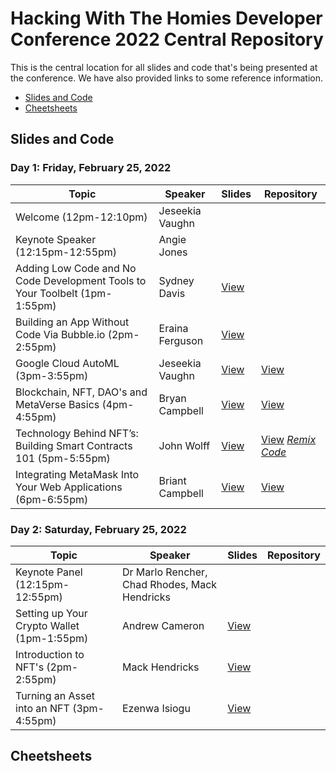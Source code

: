 # Hacking With The Homies Developer Conference 2022 Central Repository

This is the central location for all slides and code that's being presented at the conference.  We have also provided links to some reference information.

- [Slides and Code](#slidesandcode)
- [Cheetsheets](#cheetsheets)

## Slides and Code

### Day 1: Friday, February 25, 2022

| Topic | Speaker | Slides | Repository |
| ------- | ----- | -------| ---------- |
| Welcome (12pm-12:10pm) | Jeseekia Vaughn | ||
| Keynote Speaker (12:15pm-12:55pm) | Angie Jones | ||
| Adding Low Code and No Code Development Tools to Your Toolbelt (1pm-1:55pm) | Sydney Davis| [View](https://docs.google.com/presentation/d/1PdHwdwbt4OGGMi-KferKIHRZ22JXKaD-O_sOsX3FJ5k/edit?usp=sharing)| |
|Building an App Without Code Via Bubble.io (2pm-2:55pm)| Eraina Ferguson|[View](https://docs.google.com/presentation/d/1iV5yvQfg3RwzsvG24VNe9Fvn7ZYgMR-7ybv_R3ikfHs/edit#slide=id.g7e92ecccc8_1_19)| |
|Google Cloud AutoML (3pm-3:55pm) | Jeseekia Vaughn | [View](https://docs.google.com/presentation/d/1sQsCaxGkhmh7LoOE-9DDl_pMn2yFU2XxznwxreJChas/edit?usp=sharing)|[View](https://github.com/jeseekia/try-ml)|
|Blockchain, NFT, DAO's and MetaVerse Basics (4pm-4:55pm) | Bryan Campbell | [View](https://docs.google.com/presentation/d/1a7WbEca5I73fencB6fwFtsMIe6LvRMPeMDc-YYlZtsc/edit?usp=sharing)|[View]()|
|Technology Behind NFT’s: Building Smart Contracts 101 (5pm-5:55pm) | John Wolff | [View]( https://docs.google.com/presentation/d/1lsJUpjYBxb2M8yMtlNBfJks59DMlh4ggH2Kd0np2AZg/edit?usp=sharing)|[View](https://gist.github.com/JohnnyOkami/d9d1a65e246c3d0fda846bc5920c8081#file-readme-txt)  [*Remix Code*](https://gist.github.com/JohnnyOkami/d9d1a65e246c3d0fda846bc5920c8081)|
|Integrating MetaMask Into Your Web Applications (6pm-6:55pm) | Briant Campbell | [View](https://docs.google.com/presentation/d/1EDsno7Qw5DU-qZfia9MQ16ak4_y_cW5vh0VWwgCSA2o/edit#slide=id.g7e92ecccc8_1_19)|[View](https://github.com/BriantAnthony/hwth-2022-mmwallet-integration)|


### Day 2: Saturday, February 25, 2022

| Topic | Speaker | Slides | Repository |
| ------- | ----- | -------| ---------- |
| Keynote Panel (12:15pm-12:55pm) | Dr Marlo Rencher, Chad Rhodes, Mack Hendricks | ||
| Setting up Your Crypto Wallet (1pm-1:55pm) | Andrew Cameron | [View](https://docs.google.com/presentation/d/1-C1a5r5Z71Xmwao9BsVdzdxpjdWBkMGb/edit?usp=sharing&ouid=114112750385234297070&rtpof=true&sd=true)||
| Introduction to NFT's (2pm-2:55pm) | Mack Hendricks | [View](https://docs.google.com/presentation/d/1pRdBBzvsrA_TZQF5lLxLLURV7sdrF4Tg9VwFjMrweZM/edit#slide=id.g11758ea38c6_0_6)| |
| Turning an Asset into an NFT (3pm-4:55pm)| Ezenwa Isiogu |[View](https://docs.google.com/presentation/d/1CCmKFNOhddqmTX9WDkazti6MrTu-zJV4Fv4V7k0lkjk/edit#slide=id.g7e92ecccc8_1_19)| |



## Cheetsheets
